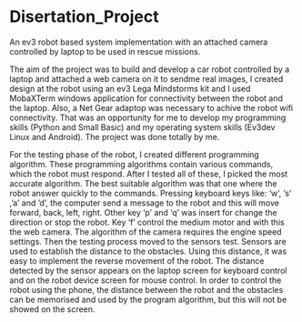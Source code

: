 # Disertation_Project
An ev3 robot based system implementation with an attached camera controlled by laptop to be used in rescue missions.

The aim of the project was to build and develop a car robot controlled by a laptop and attached a web camera on it to sendme real images, I created design at the robot using an ev3 Lega Mindstorms kit and I used MobaXTerm windows application for connectivity between the robot and the laptop. Also, a Net Gear adaptop was necessary to achive the robot wifi connectivity. That was an opportunity for me to develop my programming skills (Python and Small Basic) and my operating system skills (Ev3dev Linux and Android). The project was done totally by me.  

For the testing phase of the robot, I created different programming algorithm. These programming algorithms contain various commands, which the robot must respond. After I tested all of these, I picked the most accurate algorithm. The best suitable algorithm was that one where the robot answer quickly to the commands. Pressing keyboard keys like: ‘w’, ’s’ ,’a’ and ’d’, the computer send a message to the robot and this will move forward, back, left, right. Other key ‘p’ and ‘q’ was insert for change the direction or stop the robot. Key ‘f’ control the medium motor and with this the web camera. The algorithm of the camera requires the engine speed settings. Then the testing process moved to the sensors test. Sensors are used to establish the distance to the obstacles. Using this distance, it was easy to implement the reverse movement of the robot. The distance detected by the sensor appears on the laptop screen for keyboard control and on the robot device screen for mouse control. In order to control the robot using the phone, the distance between the robot and the obstacles can be memorised and used by the program algorithm, but this will not be showed on the screen.            
